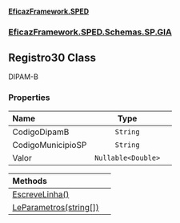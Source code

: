 #### [EficazFramework.SPED](EficazFrameworkSPED.md 'EficazFramework SPED')
### [EficazFramework.SPED.Schemas.SP.GIA](EficazFramework.SPED.Schemas.SP.GIA.md 'EficazFramework.SPED.Schemas.SP.GIA')

## Registro30 Class

DIPAM-B
### Properties

| Name | Type | |
| :--- | :---: | :--- |
| CodigoDipamB | `String` |  |
| CodigoMunicipioSP | `String` |  |
| Valor | `Nullable<Double>` |  |

| Methods | |
| :--- | :--- |
| [EscreveLinha()](EficazFramework.SPED.Schemas.SP.GIA/Registro30/EscreveLinha().md 'EficazFramework.SPED.Schemas.SP.GIA.Registro30.EscreveLinha()') | |
| [LeParametros(string[])](EficazFramework.SPED.Schemas.SP.GIA/Registro30/LeParametros(string[]).md 'EficazFramework.SPED.Schemas.SP.GIA.Registro30.LeParametros(string[])') | |
